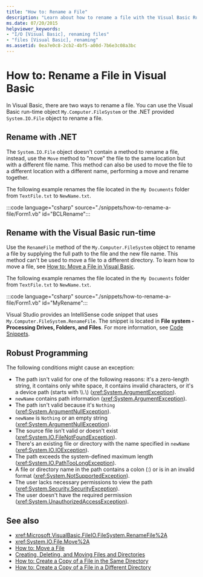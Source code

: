```yaml
---
title: "How to: Rename a File"
description: "Learn about how to rename a file with the Visual Basic Runtime Library or the .NET base class library."
ms.date: 07/20/2015
helpviewer_keywords: 
- "I/O [Visual Basic], renaming files"
- "files [Visual Basic], renaming"
ms.assetid: 0ea7e0c8-2cb2-4bf5-a00d-7b6e3c08a3bc
---
```

# How to: Rename a File in Visual Basic

In Visual Basic, there are two ways to rename a file. You can use the Visual Basic run-time object `My.Computer.FileSystem` or the .NET provided `System.IO.File` object to rename a file.

## Rename with .NET

The `System.IO.File` object doesn't contain a method to rename a file, instead, use the `Move` method to "move" the file to the same location but with a different file name. This method can also be used to move the file to a different location with a different name, performing a move and rename together.

The following example renames the file located in the `My Documents` folder from `TextFile.txt` to `NewName.txt`.

:::code language="csharp" source="./snippets/how-to-rename-a-file/Form1.vb" id="BCLRename":::

## Rename with the Visual Basic run-time

Use the `RenameFile` method of the `My.Computer.FileSystem` object to rename a file by supplying the full path to the file and the new file name. This method can't be used to move a file to a different directory. To learn how to move a file, see [How to: Move a File in Visual Basic](how-to-move-a-file.md).

The following example renames the file located in the `My Documents` folder from `TextFile.txt` to `NewName.txt`.

:::code language="csharp" source="./snippets/how-to-rename-a-file/Form1.vb" id="MyRename":::

Visual Studio provides an IntelliSense code snippet that uses `My.Computer.FileSystem.RenameFile`. The snippet is located in **File system - Processing Drives, Folders, and Files**. For more information, see [Code Snippets](/visualstudio/ide/code-snippets).

## Robust Programming

The following conditions might cause an exception:

- The path isn't valid for one of the following reasons: it's a zero-length string, it contains only white space, it contains invalid characters, or it's a device path (starts with \\\\.\\) (<xref:System.ArgumentException>).
- `newName` contains path information (<xref:System.ArgumentException>).
- The path isn't valid because it's `Nothing` (<xref:System.ArgumentNullException>).
- `newName` is `Nothing` or an empty string (<xref:System.ArgumentNullException>).
- The source file isn't valid or doesn't exist (<xref:System.IO.FileNotFoundException>).
- There's an existing file or directory with the name specified in `newName` (<xref:System.IO.IOException>).
- The path exceeds the system-defined maximum length (<xref:System.IO.PathTooLongException>).
- A file or directory name in the path contains a colon (:) or is in an invalid format (<xref:System.NotSupportedException>).
- The user lacks necessary permissions to view the path (<xref:System.Security.SecurityException>).
- The user doesn't have the required permission (<xref:System.UnauthorizedAccessException>).

## See also

- <xref:Microsoft.VisualBasic.FileIO.FileSystem.RenameFile%2A>
- <xref:System.IO.File.Move%2A>
- [How to: Move a File](how-to-move-a-file.md)
- [Creating, Deleting, and Moving Files and Directories](creating-deleting-and-moving-files-and-directories.md)
- [How to: Create a Copy of a File in the Same Directory](how-to-create-a-copy-of-a-file-in-the-same-directory.md)
- [How to: Create a Copy of a File in a Different Directory](how-to-create-a-copy-of-a-file-in-a-different-directory.md)
